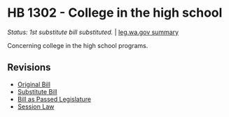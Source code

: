 # HB 1302 - College in the high school
*Status: 1st substitute bill substituted.* | [leg.wa.gov summary](https://app.leg.wa.gov/billsummary?BillNumber=1302&Year=2021)

Concerning college in the high school programs.

## Revisions
* [Original Bill](1/)
* [Substitute Bill](S/)
* [Bill as Passed Legislature](S.PL/)
* [Session Law](S.SL/)